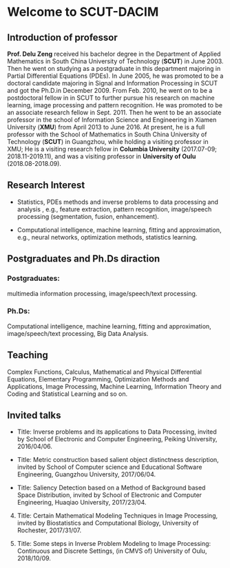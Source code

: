 # Welcome to SCUT-DACIM


## Introduction of professor

**Prof. Delu Zeng** received his bachelor degree in the Department of Applied Mathematics in South China University of Technology (**SCUT**) in June 2003. Then he went on studying as a postgraduate in this department majoring in Partial Differential Equations (PDEs). In June 2005, he was promoted to be a doctoral candidate majoring in Signal and Information Processing in SCUT and got the Ph.D.in December 2009. From Feb. 2010, he went on to be a postdoctoral fellow in  in SCUT to further pursue his research on machine learning, image processing and pattern recognition. He was promoted to be an associate research fellow in Sept. 2011. Then he went to be an associate professor in the school of Information Science and Engineering in Xiamen University (**XMU**) from April 2013 to June 2016. At present, he is a full professor with the School of Mathematics in South China University of Technology (**SCUT**) in Guangzhou, while holding a visiting professor in XMU; He is a visiting research fellow in **Columbia University** (2017.07-09; 2018.11-2019.11), and was a visiting professor in **University of Oulu** (2018.08-2018.09).

## Research Interest

- Statistics, PDEs methods and inverse problems to data processing and analysis , e.g., feature extraction, pattern recognition,  image/speech processing (segmentation, fusion, enhancement).

- Computational intelligence, machine learning, fitting and approximation, e.g., neural networks, optimization methods, statistics learning.

## Postgraduates and Ph.Ds diraction

### Postgraduates:
multimedia information processing, image/speech/text processing.

### Ph.Ds:
Computational intelligence, machine learning, fitting and approximation, image/speech/text processing, Big Data Analysis.

## Teaching

Complex Functions, Calculus, Mathematical and Physical Differential Equations, Elementary Programming, Optimization Methods and Applications, Image Processing, Machine Learning, Information Theory and Coding and Statistical Learning and so on.

## Invited talks

- Title: Inverse problems and its applications to Data Processing, invited by School of Electronic and Computer Engineering, Peiking University, 2016/04/06.

- Title: Metric construction based salient object distinctness description, invited by School of Computer science and Educational Software Engineering, Guangzhou University, 2017/06/04.

- Title: Saliency Detection based on a Method of Background based Space Distribution, invited by School of Electronic and Computer Engineering, Huaqiao University, 2017/23/04.

4. Title: Certain Mathematical Modeling Techniques in Image Processing, invited by Biostatistics and Computational Biology, University of Rochester, 2017/31/07.

5. Title: Some steps in Inverse Problem Modeling to Image Processing: Continuous and Discrete Settings, (in CMVS of) University of Oulu, 2018/10/09.
